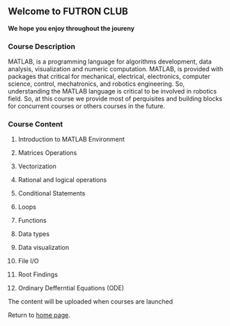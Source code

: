 ## Welcome to FUTRON CLUB 

**We hope you enjoy throughout the joureny**

### Course Description

MATLAB, is a programming language for algorithms development, data analysis, visualization and numeric computation. MATLAB, is provided with packages that critical for mechanical, electrical, electronics, computer science, control, mechatronics, and robotics engineering. So, understanding the MATLAB language is critical to be involved in robotics field. So, at this course we provide most of perquisites and building blocks for concurrent courses or others courses in the future.



### Course Content

1. Introduction to MATLAB Environment

2. Matrices Operations

3. Vectorization

4. Rational and logical operations

5. Conditional Statements

6. Loops

7. Functions

8. Data types

9. Data visualization

10. File I/O

11. Root Findings

12. Ordinary Defferntial Equations (ODE)

The content will be uploaded when courses are launched

Return to [home page](https://futron-ejust.github.io/FUTRON/).

